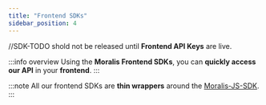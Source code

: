 ```yaml
---
title: "Frontend SDKs"
sidebar_position: 4
---
```


//SDK-TODO shold not be released until **Frontend API Keys** are live.

:::info overview
Using the **Moralis Frontend SDKs**, you can **quickly access our API** in your **frontend**.
:::

:::note
All our frontend SDKs are **thin wrappers** around the [Moralis-JS-SDK](/web3-data-api/getting-started/moralis-sdks/javascript-sdk).
:::

